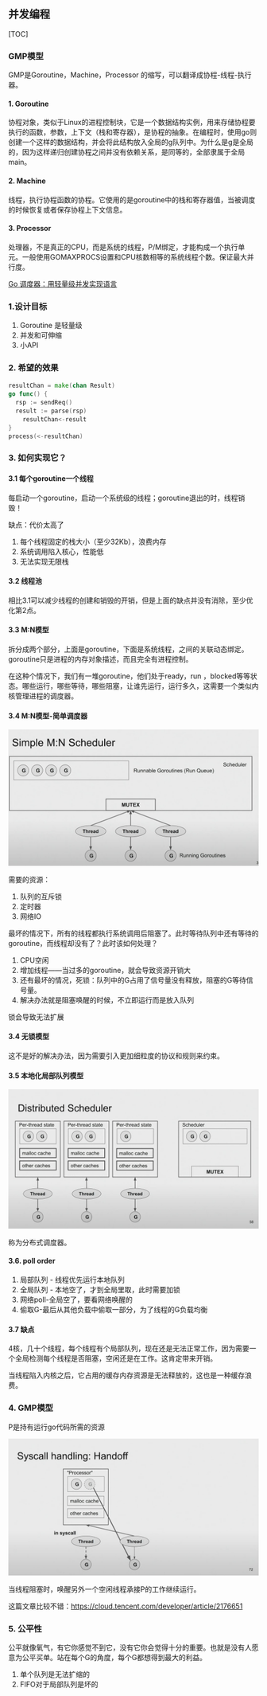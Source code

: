 

## 并发编程

[TOC]

### GMP模型

GMP是Goroutine，Machine，Processor 的缩写，可以翻译成协程-线程-执行器。

#### 1. Goroutine

协程对象，类似于Linux的进程控制块，它是一个数据结构实例，用来存储协程要执行的函数，参数，上下文（栈和寄存器），是协程的抽象。在编程时，使用go则创建一个这样的数据结构，并会将此结构放入全局的g队列中。为什么是g是全局的，因为这样递归创建协程之间并没有依赖关系，是同等的，全部隶属于全局main。

#### 2. Machine

线程，执行协程函数的协程。它使用的是goroutine中的栈和寄存器值，当被调度的时候恢复或者保存协程上下文信息。

#### 3. Processor

处理器，不是真正的CPU，而是系统的线程，P/M绑定，才能构成一个执行单元。一般使用GOMAXPROCS设置和CPU核数相等的系统线程个数。保证最大并行度。



[Go 调度器：用轻量级并发实现语言](https://2019.hydraconf.com/2019/talks/7336ginp0kke7n4yxxjvld/)

### 1.设计目标

1. Goroutine 是轻量级
2. 并发和可伸缩
3. 小API

### 2. 希望的效果

```go
resultChan = make(chan Result)
go func() {
  rsp := sendReq()
  result := parse(rsp)
	resultChan<-result
}
process(<-resultChan)
```

### 3. 如何实现它？

#### 3.1 每个goroutine一个线程

每启动一个goroutine，启动一个系统级的线程；goroutine退出的时，线程销毁！

缺点：代价太高了

1. 每个线程固定的栈大小（至少32Kb），浪费内存
2. 系统调用陷入核心，性能低
3. 无法实现无限栈

#### 3.2 线程池

相比3.1可以减少线程的创建和销毁的开销，但是上面的缺点并没有消除，至少优化第2点。

#### 3.3 M:N模型

拆分成两个部分，上面是goroutine，下面是系统线程，之间的关联动态绑定。goroutine只是进程的内存对象描述，而且完全有进程控制。

在这种个情况下，我们有一堆goroutine，他们处于ready，run ，blocked等等状态。哪些运行，哪些等待，哪些阻塞，让谁先运行，运行多久，这需要一个类似内核管理进程的调度器。

#### 3.4 M:N模型-简单调度器

![image-20220311212350201](./image/simple-scheduler.png)

需要的资源：

1. 队列的互斥锁
2. 定时器
3. 网络IO

最坏的情况下，所有的线程都执行系统调用后阻塞了。此时等待队列中还有等待的goroutine，而线程却没有了？此时该如何处理？

1. CPU空闲
2. 增加线程——当过多的goroutine，就会导致资源开销大
3. 还有最坏的情况，死锁：队列中的G占用了信号量没有释放，阻塞的G等待信号量。
4. 解决办法就是阻塞唤醒的时候，不立即运行而是放入队列

锁会导致无法扩展

#### 3.4 无锁模型

这不是好的解决办法，因为需要引入更加细粒度的协议和规则来约束。

#### 3.5 本地化局部队列模型

![image-20220311225908242](./image/distributed-scheduler.png)

称为分布式调度器。

#### 3.6. poll order

1. 局部队列 - 线程优先运行本地队列
2. 全局队列 - 本地空了，才到全局里取，此时需要加锁
3. 网络poll-全局空了，要看网络唤醒的
4. 偷取G-最后从其他负载中偷取一部分，为了线程的G负载均衡

#### 3.7 缺点

4核，几十个线程，每个线程有个局部队列，现在还是无法正常工作，因为需要一个全局检测每个线程是否阻塞，空闲还是在工作。这肯定带来开销。 

当线程陷入内核之后，它占用的缓存内存资源是无法释放的，这也是一种缓存浪费。



### 4. GMP模型

P是持有运行go代码所需的资源

![image-20220311231547580](./image/syscall-handoff.png)

当线程阻塞时，唤醒另外一个空闲线程承接P的工作继续运行。

这篇文章比较不错：https://cloud.tencent.com/developer/article/2176651

### 5. 公平性

公平就像氧气，有它你感觉不到它，没有它你会觉得十分的重要。也就是没有人愿意为公平买单。站在每个G的角度，每个G都想得到最大的利益。

1. 单个队列是无法扩缩的
2. FIFO对于局部队列是坏的